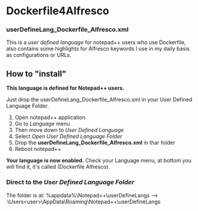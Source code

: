 # Dockerfile4Alfresco 
### userDefineLang_Dockerfile_Alfresco.xml

This is a _user defined language_ for notepad++ users who use Dockerfile, also contains some highlights for Alfresco keywords I use in my daily basis as configurations or URLs. 

## How to "install"

**This language is defined for Notepad++ users.**

Just drop the userDefineLang_Dockerfile_Alfresco.xml in your User Defined Language Folder. 

1. Open notepad++ application 
2. Go to _Language_ menu
3. Then move down to _User Defined Language_
4. Select _Open User Defined Language Folder_
5. Drop the **userDefineLang_Dockerfile_Alfresco.xml** in thar folder
6. Reboot notepad++

**Your language is now enabled.**
Check your Language menu, at bottom you will find it, it's called (Dockerfile Alfresco).

### Direct to the _User Defined Language Folder_
The folder is at: %appdata%\Notepad++\userDefineLangs   -->  <x>:\Users\<user>\AppData\Roaming\Notepad++\userDefineLangs
  
